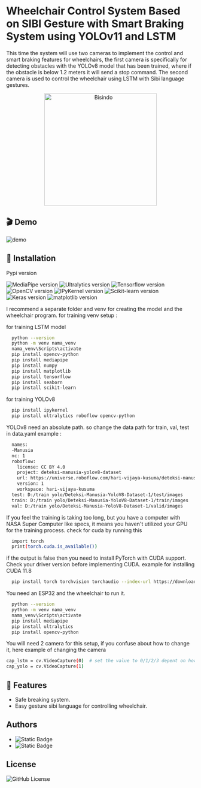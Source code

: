 
# Wheelchair Control System Based on SIBI Gesture with Smart Braking System using YOLOv11 and LSTM

This time the system will use two cameras to implement the control and smart braking features for wheelchairs, the first camera is specifically for detecting obstacles with the YOLOv8 model that has been trained, where if the obstacle is below 1.2 meters it will send a stop command. The second camera is used to control the wheelchair using LSTM with Sibi language gestures.

<p align="center">
  <img src="https://github.com/user-attachments/assets/5441117f-9c74-45e2-a3b8-1f6f32690baa" alt="Bisindo" width="300"  />
</p>

## 🎬 Demo

![demo](https://github.com/user-attachments/assets/6df1c74a-0625-4650-8092-10bbafc2a47d)


## 🔨 Installation

Pypi version

![MediaPipe version](https://img.shields.io/badge/MediaPipe-v0.10.14-blue)
![Ultralytics version](https://img.shields.io/badge/Ultralytics-v8.1.42-pink)
![Tensorflow version](https://img.shields.io/badge/Tensorflow-v2.10.1-orange)
![OpenCV version](https://img.shields.io/badge/OpenCV-v4.9.0.80-green)
![IPyKernel version](https://img.shields.io/badge/IPyKernel-v6.29.4-yellow)
![Scikit-learn version](https://img.shields.io/badge/scikitlearn-v1.5.1-black)
![Keras version](https://img.shields.io/badge/Keras-v3.5.0-purple)
![matplotlib version](https://img.shields.io/badge/matplotlib-v3.9.2-red)


I recommend a separate folder and venv for creating the model and the wheelchair program. for training venv setup :

for training LSTM model
```bash
  python --version
  python -m venv nama_venv
  nama_venv\Scripts\activate
  pip install opencv-python
  pip install mediapipe
  pip install numpy
  pip install matplotlib
  pip install tensorflow
  pip install seaborn
  pip install scikit-learn
```
for training YOLOv8
```bash
  pip install ipykernel
  pip install ultralytics roboflow opencv-python
```

YOLOv8 need an absolute path. so change the data path for train, val, test in data.yaml example :

```bash
  names:
  -Manusia
  nc: 1
  roboflow:
    license: CC BY 4.0
    project: deteksi-manusia-yolov8-dataset
    url: https://universe.roboflow.com/hari-vijaya-kusuma/deteksi-manusia-yolov8-dataset/dataset/1
    version: 1
    workspace: hari-vijaya-kusuma
  test: D:/train yolo/Deteksi-Manusia-YoloV8-Dataset-1/test/images
  train: D:/train yolo/Deteksi-Manusia-YoloV8-Dataset-1/train/images
  val: D:/train yolo/Deteksi-Manusia-YoloV8-Dataset-1/valid/images
```

If you feel the training is taking too long, but you have a computer with NASA Super Computer like specs, it means you haven't utilized your GPU for the training process. check for cuda by running this

```bash
  import torch
  print(torch.cuda.is_available())
```

if the output is false then you need to install PyTorch with CUDA support. Check your driver version before implementing CUDA. example for installing CUDA 11.8

```bash
  pip install torch torchvision torchaudio --index-url https://download.pytorch.org/whl/cu118
```

You need an ESP32 and the wheelchair to run it.
```bash
  python --version
  python -m venv nama_venv
  nama_venv\Scripts\activate
  pip install mediapipe
  pip install ultralytics
  pip install opencv-python
```

You will need 2 camera for this setup, if you confuse about how to change it, here example of changing the camera
```bash
cap_lstm = cv.VideoCapture(0)  # set the value to 0/1/2/3 depent on how many camera you have
cap_yolo = cv.VideoCapture(1)
```
## 🍿 Features

- Safe breaking system.
- Easy gesture sibi language for controlling wheelchair.



## Authors

- <img alt="Static Badge" src="https://img.shields.io/badge/AgungHari-black?style=social&logo=github&link=https%3A%2F%2Fgithub.com%2FAgungHari">
- <img alt="Static Badge" src="https://img.shields.io/badge/Deva-black?style=social&logo=github">


## License

<img alt="GitHub License" src="https://img.shields.io/github/license/AgungHari/Smart-Wheelchair-Control-System-Based-on-SIBI-Gesture-and-Smart-Braking-System-using-YOLOv8-and-LSTM">


